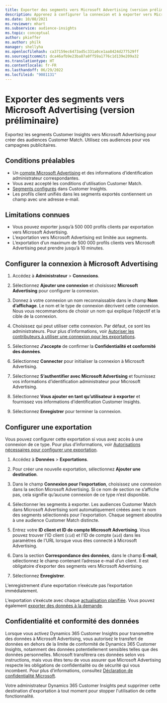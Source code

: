 ```yaml
---
title: Exporter des segments vers Microsoft Advertising (version préliminaire)
description: Apprenez à configurer la connexion et à exporter vers Microsoft Advertising.
ms.date: 10/08/2021
ms.reviewer: mhart
ms.subservice: audience-insights
ms.topic: conceptual
author: pkieffer
ms.author: philk
manager: shellyha
ms.openlocfilehash: ca37159ec6473ad5c331a0ce1aa8424d277529ff
ms.sourcegitcommit: dca46afb9e23ba87a0ff59a1776c1d139e209a32
ms.translationtype: HT
ms.contentlocale: fr-FR
ms.lasthandoff: 06/29/2022
ms.locfileid: "9081131"
---
```

# <a name="export-segments-to-microsoft-advertising-preview"></a>Exporter des segments vers Microsoft Advertising (version préliminaire)

Exportez les segments Customer Insights vers Microsoft Advertising pour créer des audiences Customer Match. Utilisez ces audiences pour vos campagnes publicitaires.

## <a name="prerequisites"></a>Conditions préalables

-   Un [compte Microsoft Advertising](https://ads.microsoft.com/) et des informations d’identification administrateur correspondantes.
-   Vous avez accepté les conditions d'utilisation Customer Match. 
-   [Segments configurés](segments.md) dans Customer Insights.
-   Les profils client unifiés dans les segments exportés contiennent un champ avec une adresse e-mail.

## <a name="known-limitations"></a>Limitations connues

- Vous pouvez exporter jusqu’à 500 000 profils clients par exportation vers Microsoft Advertising.
- L’exportation vers Microsoft Advertising est limitée aux segments.
- L’exportation d’un maximum de 500 000 profils clients vers Microsoft Advertising peut prendre jusqu’à 10 minutes. 


## <a name="set-up-the-connection-to-microsoft-advertising"></a>Configurer la connexion à Microsoft Advertising

1. Accédez à **Administrateur** > **Connexions**.

1. Sélectionnez **Ajouter une connexion** et choisissez **Microsoft Advertising** pour configurer la connexion.

1. Donnez à votre connexion un nom reconnaissable dans le champ **Nom d’affichage**. Le nom et le type de connexion décrivent cette connexion. Nous vous recommandons de choisir un nom qui explique l’objectif et la cible de la connexion.

1. Choisissez qui peut utiliser cette connexion. Par défaut, ce sont les administrateurs. Pour plus d’informations, voir [Autoriser les contributeurs à utiliser une connexion pour les exportations](connections.md#allow-contributors-to-use-a-connection-for-exports).

1. Sélectionnez **J’accepte** de confirmer la **Confidentialité et conformité des données**.

1. Sélectionnez **Connecter** pour initialiser la connexion à Microsoft Advertising.

1. Sélectionnez **S’authentifier avec Microsoft Advertising** et fournissez vos informations d’identification administrateur pour Microsoft Advertising.

1. Sélectionnez **Vous ajouter en tant qu’utilisateur à exporter** et fournissez vos informations d’identification Customer Insights.

1. Sélectionnez **Enregistrer** pour terminer la connexion.

## <a name="configure-an-export"></a>Configurer une exportation

Vous pouvez configurer cette exportation si vous avez accès à une connexion de ce type. Pour plus d’informations, voir [Autorisations nécessaires pour configurer une exportation](export-destinations.md#set-up-a-new-export).

1. Accédez à **Données** > **Exportations**.

1. Pour créer une nouvelle exportation, sélectionnez **Ajouter une destination**.

1. Dans le champ **Connexion pour l’exportation**, choisissez une connexion dans la section Microsoft Advertising. Si ce nom de section ne s’affiche pas, cela signifie qu’aucune connexion de ce type n’est disponible.

1. Sélectionner les segments à exporter. Les audiences Customer Match dans Microsoft Advertising sont automatiquement créées avec le nom des segments sélectionnés pour l'exportation. Chaque segment aboutira à une audience Customer Match distincte. 

1. Entrez votre **ID client et ID de compte Microsoft Advertising**. Vous pouvez trouver l'ID client (`cid`) et l'ID de compte (`aid`) dans les paramètres de l'URL lorsque vous êtes connecté à Microsoft Advertising.

1. Dans la section **Correspondance des données**, dans le champ **E-mail**, sélectionnez le champ contenant l’adresse e-mail d’un client. Il est obligatoire d’exporter des segments vers Microsoft Advertising.

1. Sélectionnez **Enregistrer**.

L’enregistrement d’une exportation n’exécute pas l’exportation immédiatement.

L’exportation s’exécute avec chaque [actualisation planifiée](system.md#schedule-tab). Vous pouvez également [exporter des données à la demande](export-destinations.md#run-exports-on-demand). 


## <a name="data-privacy-and-compliance"></a>Confidentialité et conformité des données

Lorsque vous activez Dynamics 365 Customer Insights pour transmettre des données à Microsoft Advertising, vous autorisez le transfert de données en dehors de la limite de conformité de Dynamics 365 Customer Insights, notamment des données potentiellement sensibles telles que des données personnelles. Microsoft transférera ces données selon vos instructions, mais vous êtes tenu de vous assurer que Microsoft Advertising respecte les obligations de confidentialité ou de sécurité qui vous incombent. Pour plus d’informations, consultez [Déclaration de confidentialité Microsoft](https://go.microsoft.com/fwlink/?linkid=396732).

Votre administrateur Dynamics 365 Customer Insights peut supprimer cette destination d'exportation à tout moment pour stopper l'utilisation de cette fonctionnalité.
